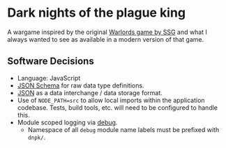 # Dark nights of the plague king

A wargame inspired by the original [Warlords game by SSG](https://en.wikipedia.org/wiki/Warlords_(1990_video_game)) and what I always wanted to see as available in a modern version of that game.

## Software Decisions

* Language: JavaScript
* [JSON Schema](https://json-schema.org) for raw data type definitions.
* [JSON](http://json.org/) as a data interchange / data storage format.
* Use of `NODE_PATH=src` to allow local imports within the application codebase. Tests, build tools, etc. will need to be configured to handle this.
* Module scoped logging via [debug](https://github.com/visionmedia/debug).
    * Namespace of all `debug` module name labels must be prefixed with `dnpk/`.

